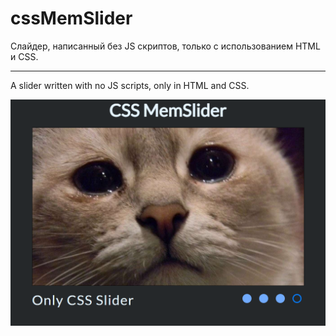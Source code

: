 # cssMemSlider

Слайдер, написанный без JS скриптов, только с использованием HTML и CSS.

---

A slider written with no JS scripts, only in HTML and CSS.

![Page-img](https://github.com/LobanovaMary/cssMemSlider/blob/main/cssMemSlider/assets/memSlider.png)
